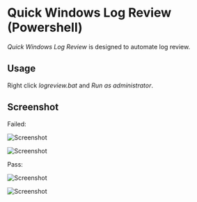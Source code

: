 # Quick Windows Log Review (Powershell)
*Quick Windows Log Review* is designed to automate log review.


## Usage
Right click *logreview.bat* and *Run as administrator*.

## Screenshot

Failed:

![Screenshot](https://1.bp.blogspot.com/-HtRKqUeamPk/XfmdIj8fAMI/AAAAAAAACHk/l8GSNq4G-a4DgXm7-QRmqK3yCm4aDS-iQCLcBGAsYHQ/s400/Picture2.png)

![Screenshot](https://1.bp.blogspot.com/-N376d9UYmtw/XfmdPDTMqII/AAAAAAAACHo/gp2D_aXo-i8B37tDe1mB-grMusvIT8D7gCLcBGAsYHQ/s1200/Picture3.png)

Pass:

![Screenshot](https://1.bp.blogspot.com/-qGJLdjXb69o/XfmdUV8019I/AAAAAAAACHs/usqGt8MU2Owugu6VnyEtdGElwd6Vq8NgwCLcBGAsYHQ/s400/Picture1.png)

![Screenshot](https://1.bp.blogspot.com/-XrSwhCzmBEY/XfmdZJRtHBI/AAAAAAAACH0/PG_IvGeNWhkjJm7yw5dlL0QngrwwC3biACLcBGAsYHQ/s1200/Picture4.png)

